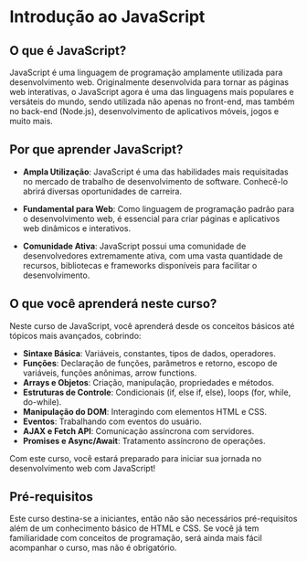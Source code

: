 # Introdução ao JavaScript

## O que é JavaScript?

JavaScript é uma linguagem de programação amplamente utilizada para desenvolvimento web. Originalmente desenvolvida para tornar as páginas web interativas, o JavaScript agora é uma das linguagens mais populares e versáteis do mundo, sendo utilizada não apenas no front-end, mas também no back-end (Node.js), desenvolvimento de aplicativos móveis, jogos e muito mais.

## Por que aprender JavaScript?

- **Ampla Utilização**: JavaScript é uma das habilidades mais requisitadas no mercado de trabalho de desenvolvimento de software. Conhecê-lo abrirá diversas oportunidades de carreira.

- **Fundamental para Web**: Como linguagem de programação padrão para o desenvolvimento web, é essencial para criar páginas e aplicativos web dinâmicos e interativos.

- **Comunidade Ativa**: JavaScript possui uma comunidade de desenvolvedores extremamente ativa, com uma vasta quantidade de recursos, bibliotecas e frameworks disponíveis para facilitar o desenvolvimento.

## O que você aprenderá neste curso?

Neste curso de JavaScript, você aprenderá desde os conceitos básicos até tópicos mais avançados, cobrindo:

- **Sintaxe Básica**: Variáveis, constantes, tipos de dados, operadores.
- **Funções**: Declaração de funções, parâmetros e retorno, escopo de variáveis, funções anônimas, arrow functions.
- **Arrays e Objetos**: Criação, manipulação, propriedades e métodos.
- **Estruturas de Controle**: Condicionais (if, else if, else), loops (for, while, do-while).
- **Manipulação do DOM**: Interagindo com elementos HTML e CSS.
- **Eventos**: Trabalhando com eventos do usuário.
- **AJAX e Fetch API**: Comunicação assíncrona com servidores.
- **Promises e Async/Await**: Tratamento assíncrono de operações.

Com este curso, você estará preparado para iniciar sua jornada no desenvolvimento web com JavaScript!

## Pré-requisitos

Este curso destina-se a iniciantes, então não são necessários pré-requisitos além de um conhecimento básico de HTML e CSS. Se você já tem familiaridade com conceitos de programação, será ainda mais fácil acompanhar o curso, mas não é obrigatório.
